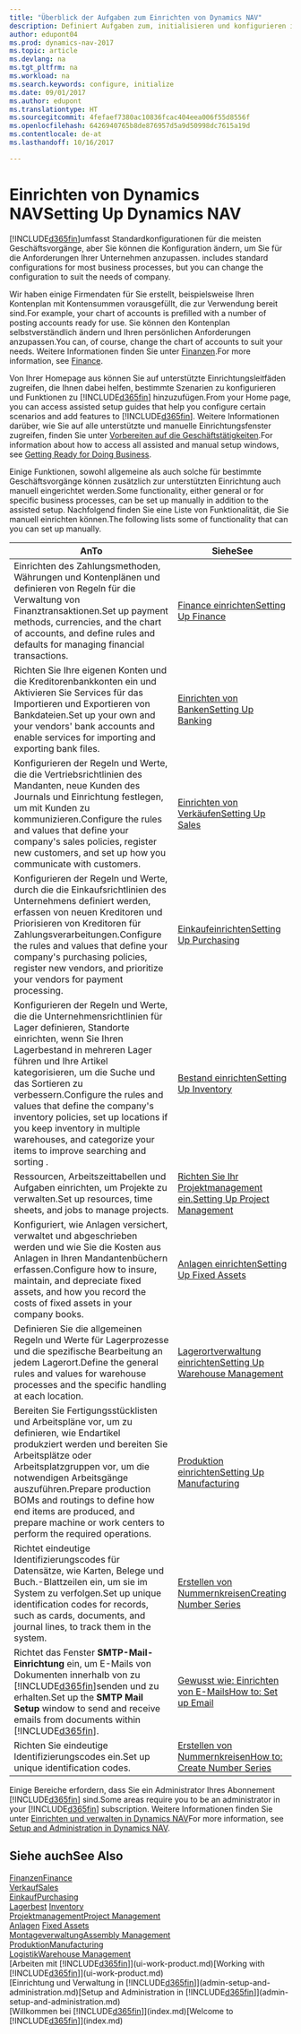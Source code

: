 ```yaml
---
title: "Überblick der Aufgaben zum Einrichten von Dynamics NAV"
description: Definiert Aufgaben zum, initialisieren und konfigurieren in Dynamics NAV, um Ihren Anforderungen zu entsprechen.
author: edupont04
ms.prod: dynamics-nav-2017
ms.topic: article
ms.devlang: na
ms.tgt_pltfrm: na
ms.workload: na
ms.search.keywords: configure, initialize
ms.date: 09/01/2017
ms.author: edupont
ms.translationtype: HT
ms.sourcegitcommit: 4fefaef7380ac10836fcac404eea006f55d8556f
ms.openlocfilehash: 6426940765b8de876957d5a9d50998dc7615a19d
ms.contentlocale: de-at
ms.lasthandoff: 10/16/2017

---
```

# <a name="setting-up-dynamics-nav"></a><span data-ttu-id="c8026-103">Einrichten von Dynamics NAV</span><span class="sxs-lookup"><span data-stu-id="c8026-103">Setting Up Dynamics NAV</span></span>
[!INCLUDE[d365fin](includes/d365fin_md.md)]<span data-ttu-id="c8026-104">umfasst Standardkonfigurationen für die meisten Geschäftsvorgänge, aber Sie können die Konfiguration ändern, um Sie für die Anforderungen Ihrer Unternehmen anzupassen.</span><span class="sxs-lookup"><span data-stu-id="c8026-104"> includes standard configurations for most business processes, but you can change the configuration to suit the needs of company.</span></span>

<span data-ttu-id="c8026-105">Wir haben einige Firmendaten für Sie erstellt, beispielsweise Ihren Kontenplan mit Kontensummen vorausgefüllt, die zur Verwendung bereit sind.</span><span class="sxs-lookup"><span data-stu-id="c8026-105">For example, your chart of accounts is prefilled with a number of posting accounts ready for use.</span></span> <span data-ttu-id="c8026-106">Sie können den Kontenplan selbstverständlich ändern und Ihren persönlichen Anforderungen anzupassen.</span><span class="sxs-lookup"><span data-stu-id="c8026-106">You can, of course, change the chart of accounts to suit your needs.</span></span> <span data-ttu-id="c8026-107">Weitere Informationen finden Sie unter [Finanzen](finance.md).</span><span class="sxs-lookup"><span data-stu-id="c8026-107">For more information, see [Finance](finance.md).</span></span>

<span data-ttu-id="c8026-108">Von Ihrer Homepage aus können Sie auf unterstützte Einrichtungsleitfäden zugreifen, die Ihnen dabei helfen, bestimmte Szenarien zu konfigurieren und Funktionen zu [!INCLUDE[d365fin](includes/d365fin_md.md)] hinzuzufügen.</span><span class="sxs-lookup"><span data-stu-id="c8026-108">From your Home page, you can access assisted setup guides that help you configure certain scenarios and add features to [!INCLUDE[d365fin](includes/d365fin_md.md)].</span></span> <span data-ttu-id="c8026-109">Weitere Informationen darüber, wie Sie auf alle unterstützte und manuelle Einrichtungsfenster zugreifen, finden Sie unter [Vorbereiten auf die Geschäftstätigkeiten](ui-get-ready-business.md).</span><span class="sxs-lookup"><span data-stu-id="c8026-109">For information about how to access all assisted and manual setup windows, see [Getting Ready for Doing Business](ui-get-ready-business.md).</span></span>

<span data-ttu-id="c8026-110">Einige Funktionen, sowohl allgemeine als auch solche für bestimmte Geschäftsvorgänge können zusätzlich zur unterstützten Einrichtung auch manuell eingerichtet werden.</span><span class="sxs-lookup"><span data-stu-id="c8026-110">Some functionality, either general or for specific business processes, can be set up manually in addition to the assisted setup.</span></span> <span data-ttu-id="c8026-111">Nachfolgend finden Sie eine Liste von  Funktionalität, die Sie manuell einrichten können.</span><span class="sxs-lookup"><span data-stu-id="c8026-111">The following lists some of functionality that can you can set up manually.</span></span>

| <span data-ttu-id="c8026-112">An</span><span class="sxs-lookup"><span data-stu-id="c8026-112">To</span></span> | <span data-ttu-id="c8026-113">Siehe</span><span class="sxs-lookup"><span data-stu-id="c8026-113">See</span></span> |
| --- | --- |
| <span data-ttu-id="c8026-114">Einrichten des Zahlungsmethoden, Währungen und Kontenplänen und definieren von Regeln für die Verwaltung von Finanztransaktionen.</span><span class="sxs-lookup"><span data-stu-id="c8026-114">Set up payment methods, currencies, and the chart of accounts, and define rules and defaults for managing financial transactions.</span></span> |[<span data-ttu-id="c8026-115">Finance einrichten</span><span class="sxs-lookup"><span data-stu-id="c8026-115">Setting Up Finance</span></span>](finance-setup-finance.md) |
| <span data-ttu-id="c8026-116">Richten Sie Ihre eigenen Konten und die Kreditorenbankkonten ein und Aktivieren Sie Services für das Importieren und Exportieren von Bankdateien.</span><span class="sxs-lookup"><span data-stu-id="c8026-116">Set up your own and your vendors' bank accounts and enable services for importing and exporting bank files.</span></span> |[<span data-ttu-id="c8026-117">Einrichten von Banken</span><span class="sxs-lookup"><span data-stu-id="c8026-117">Setting Up Banking</span></span>](bank-setup-banking.md) |
| <span data-ttu-id="c8026-118">Konfigurieren der Regeln und Werte, die die Vertriebsrichtlinien des Mandanten, neue Kunden des Journals und Einrichtung festlegen, um mit Kunden zu kommunizieren.</span><span class="sxs-lookup"><span data-stu-id="c8026-118">Configure the rules and values that define your company's sales policies, register new customers, and set up how you communicate with customers.</span></span> |[<span data-ttu-id="c8026-119">Einrichten von Verkäufen</span><span class="sxs-lookup"><span data-stu-id="c8026-119">Setting Up Sales</span></span>](sales-setup-sales.md) |
| <span data-ttu-id="c8026-120">Konfigurieren der Regeln und Werte, durch die die Einkaufsrichtlinien des Unternehmens definiert werden, erfassen von neuen Kreditoren und Priorisieren von Kreditoren für Zahlungsverarbeitungen.</span><span class="sxs-lookup"><span data-stu-id="c8026-120">Configure the rules and values that define your company's purchasing policies, register new vendors, and prioritize your vendors for payment processing.</span></span> |[<span data-ttu-id="c8026-121">Einkaufeinrichten</span><span class="sxs-lookup"><span data-stu-id="c8026-121">Setting Up Purchasing</span></span>](purchasing-setup-purchasing.md) |
| <span data-ttu-id="c8026-122">Konfigurieren der Regeln und Werte, die die Unternehmensrichtlinien für Lager definieren, Standorte einrichten, wenn Sie Ihren Lagerbestand in mehreren Lager führen und Ihre Artikel kategorisieren, um die Suche und das Sortieren zu verbessern.</span><span class="sxs-lookup"><span data-stu-id="c8026-122">Configure the rules and values that define the company's inventory policies, set up locations if you keep inventory in multiple warehouses, and categorize your items to improve searching and sorting .</span></span> |[<span data-ttu-id="c8026-123">Bestand einrichten</span><span class="sxs-lookup"><span data-stu-id="c8026-123">Setting Up Inventory</span></span>](inventory-setup-inventory.md) |
| <span data-ttu-id="c8026-124">Ressourcen, Arbeitszeittabellen und Aufgaben einrichten, um Projekte zu verwalten.</span><span class="sxs-lookup"><span data-stu-id="c8026-124">Set up resources, time sheets, and jobs to manage projects.</span></span> |[<span data-ttu-id="c8026-125">Richten Sie Ihr Projektmanagement ein.</span><span class="sxs-lookup"><span data-stu-id="c8026-125">Setting Up Project Management</span></span>](projects-setup-projects.md) |
| <span data-ttu-id="c8026-126">Konfiguriert, wie Anlagen versichert, verwaltet und abgeschrieben werden und wie Sie die Kosten aus Anlagen in Ihren Mandantenbüchern erfassen.</span><span class="sxs-lookup"><span data-stu-id="c8026-126">Configure how to insure, maintain, and depreciate fixed assets, and how you record the costs of fixed assets in your company books.</span></span> |[<span data-ttu-id="c8026-127">Anlagen einrichten</span><span class="sxs-lookup"><span data-stu-id="c8026-127">Setting Up Fixed Assets</span></span>](fa-setup.md) |
|<span data-ttu-id="c8026-128">Definieren Sie die allgemeinen Regeln und Werte für Lagerprozesse und die spezifische Bearbeitung an jedem Lagerort.</span><span class="sxs-lookup"><span data-stu-id="c8026-128">Define the general rules and values for warehouse processes and the specific handling at each location.</span></span>|[<span data-ttu-id="c8026-129">Lagerortverwaltung einrichten</span><span class="sxs-lookup"><span data-stu-id="c8026-129">Setting Up Warehouse Management</span></span>](warehouse-setup-warehouse.md)|
|<span data-ttu-id="c8026-130">Bereiten Sie Fertigungsstücklisten und Arbeitspläne vor, um zu definieren, wie Endartikel produkziert werden und bereiten Sie Arbeitsplätze oder Arbeitsplatzgruppen vor, um die notwendigen Arbeitsgänge auszuführen.</span><span class="sxs-lookup"><span data-stu-id="c8026-130">Prepare production BOMs and routings to define how end items are produced, and prepare machine or work centers to perform the required operations.</span></span>|[<span data-ttu-id="c8026-131">Produktion einrichten</span><span class="sxs-lookup"><span data-stu-id="c8026-131">Setting Up Manufacturing</span></span>](production-configure-production-processes.md)|
| <span data-ttu-id="c8026-132">Richtet eindeutige Identifizierungscodes für Datensätze, wie Karten, Belege und Buch.-Blattzeilen ein, um sie im System zu verfolgen.</span><span class="sxs-lookup"><span data-stu-id="c8026-132">Set up unique identification codes for records, such as cards, documents, and journal lines, to track them in the system.</span></span> |[<span data-ttu-id="c8026-133">Erstellen von Nummernkreisen</span><span class="sxs-lookup"><span data-stu-id="c8026-133">Creating Number Series</span></span>](ui-create-number-series.md) |
| <span data-ttu-id="c8026-134">Richtet das Fenster **SMTP-Mail-Einrichtung** ein, um E-Mails von Dokumenten innerhalb von zu [!INCLUDE[d365fin](includes/d365fin_md.md)]senden und zu erhalten.</span><span class="sxs-lookup"><span data-stu-id="c8026-134">Set up the **SMTP Mail Setup** window to send and receive emails from documents within [!INCLUDE[d365fin](includes/d365fin_md.md)].</span></span> |[<span data-ttu-id="c8026-135">Gewusst wie: Einrichten von E-Mails</span><span class="sxs-lookup"><span data-stu-id="c8026-135">How to: Set up Email</span></span>](madeira-how-setup-email.md) |
| <span data-ttu-id="c8026-136">Richten Sie eindeutige Identifizierungscodes ein.</span><span class="sxs-lookup"><span data-stu-id="c8026-136">Set up unique identification codes.</span></span> |[<span data-ttu-id="c8026-137">Erstellen von Nummernkreisen</span><span class="sxs-lookup"><span data-stu-id="c8026-137">How to: Create Number Series</span></span>](ui-create-number-series.md) |

<span data-ttu-id="c8026-138">Einige Bereiche erfordern, dass Sie ein Administrator Ihres Abonnement [!INCLUDE[d365fin](includes/d365fin_md.md)] sind.</span><span class="sxs-lookup"><span data-stu-id="c8026-138">Some areas require you to be an administrator in your [!INCLUDE[d365fin](includes/d365fin_md.md)] subscription.</span></span> <span data-ttu-id="c8026-139">Weitere Informationen finden Sie unter [Einrichten und verwalten in Dynamics NAV](admin-setup-and-administration.md)</span><span class="sxs-lookup"><span data-stu-id="c8026-139">For more information, see [Setup and Administration in Dynamics NAV](admin-setup-and-administration.md).</span></span>  

## <a name="see-also"></a><span data-ttu-id="c8026-140">Siehe auch</span><span class="sxs-lookup"><span data-stu-id="c8026-140">See Also</span></span>
[<span data-ttu-id="c8026-141">Finanzen</span><span class="sxs-lookup"><span data-stu-id="c8026-141">Finance</span></span>](finance.md)  
[<span data-ttu-id="c8026-142">Verkauf</span><span class="sxs-lookup"><span data-stu-id="c8026-142">Sales</span></span>](sales-manage-sales.md)  
[<span data-ttu-id="c8026-143">Einkauf</span><span class="sxs-lookup"><span data-stu-id="c8026-143">Purchasing</span></span>](purchasing-manage-purchasing.md)  
<span data-ttu-id="c8026-144">[Lagerbest](inventory-manage-inventory.md)  </span><span class="sxs-lookup"><span data-stu-id="c8026-144">[Inventory](inventory-manage-inventory.md)  </span></span>  
[<span data-ttu-id="c8026-145">Projektmanagement</span><span class="sxs-lookup"><span data-stu-id="c8026-145">Project Management</span></span>](projects-manage-projects.md)  
<span data-ttu-id="c8026-146">[Anlagen](fa-manage.md)  </span><span class="sxs-lookup"><span data-stu-id="c8026-146">[Fixed Assets](fa-manage.md)  </span></span>  
[<span data-ttu-id="c8026-147">Montageverwaltung</span><span class="sxs-lookup"><span data-stu-id="c8026-147">Assembly Management</span></span>](assembly-assemble-items.md)  
[<span data-ttu-id="c8026-148">Produktion</span><span class="sxs-lookup"><span data-stu-id="c8026-148">Manufacturing</span></span>](production-manage-manufacturing.md)  
[<span data-ttu-id="c8026-149">Logistik</span><span class="sxs-lookup"><span data-stu-id="c8026-149">Warehouse Management</span></span>](warehouse-manage-warehouse.md)  
<span data-ttu-id="c8026-150">[Arbeiten mit [!INCLUDE[d365fin](includes/d365fin_md.md)]](ui-work-product.md)</span><span class="sxs-lookup"><span data-stu-id="c8026-150">[Working with [!INCLUDE[d365fin](includes/d365fin_md.md)]](ui-work-product.md)</span></span>  
<span data-ttu-id="c8026-151">[Einrichtung und Verwaltung in [!INCLUDE[d365fin](includes/d365fin_md.md)]](admin-setup-and-administration.md)</span><span class="sxs-lookup"><span data-stu-id="c8026-151">[Setup and Administration in [!INCLUDE[d365fin](includes/d365fin_md.md)]](admin-setup-and-administration.md)</span></span>  
<span data-ttu-id="c8026-152">[Willkommen bei [!INCLUDE[d365fin](includes/d365fin_md.md)]](index.md)</span><span class="sxs-lookup"><span data-stu-id="c8026-152">[Welcome to [!INCLUDE[d365fin](includes/d365fin_md.md)]](index.md)</span></span>  

##

